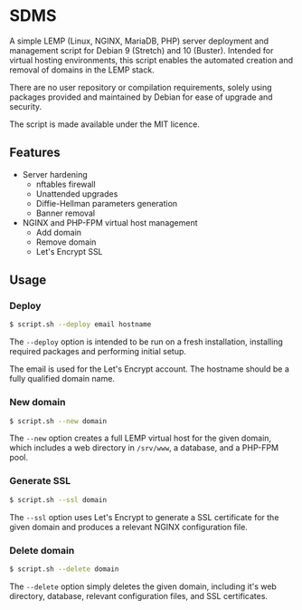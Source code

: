 # SDMS
A simple LEMP (Linux, NGINX, MariaDB, PHP) server deployment and management script for Debian 9 (Stretch) and 10 (Buster). Intended for virtual hosting environments, this script enables the automated creation and removal of domains in the LEMP stack.

There are no user repository or compilation requirements, solely using packages provided and maintained by Debian for ease of upgrade and security.

The script is made available under the MIT licence.

## Features

* Server hardening
  * nftables firewall
  * Unattended upgrades
  * Diffie-Hellman parameters generation
  * Banner removal
* NGINX and PHP-FPM virtual host management
  * Add domain
  * Remove domain
  * Let's Encrypt SSL

## Usage
### Deploy
```sh
$ script.sh --deploy email hostname
```
The `--deploy` option is intended to be run on a fresh installation, installing required packages and performing initial setup.

The email is used for the Let's Encrypt account. The hostname should be a fully qualified domain name.

### New domain
```sh
$ script.sh --new domain
```
The `--new` option creates a full LEMP virtual host for the given domain, which includes a web directory in `/srv/www`, a database, and a PHP-FPM pool.

### Generate SSL
```sh
$ script.sh --ssl domain
```
The `--ssl` option uses Let's Encrypt to generate a SSL certificate for the given domain and produces a relevant NGINX configuration file.

### Delete domain
```sh
$ script.sh --delete domain
```
The `--delete` option simply deletes the given domain, including it's web directory, database, relevant configuration files, and SSL certificates.
